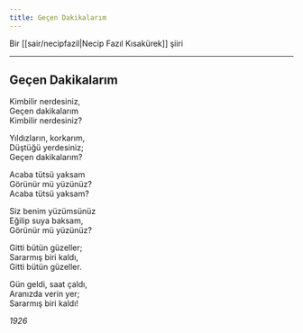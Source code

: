```yaml
---
title: Geçen Dakikalarım
---
```


Bir [[sair/necipfazil|Necip Fazıl Kısakürek]] şiiri

---

## Geçen Dakikalarım
Kimbilir nerdesiniz,  
Geçen dakikalarım  
Kimbilir nerdesiniz?

Yıldızların, korkarım,  
Düştüğü yerdesiniz;  
Geçen dakikalarım?

Acaba tütsü yaksam  
Görünür mü yüzünüz?  
Acaba tütsü yaksam?

Siz benim yüzümsünüz  
Eğilip suya baksam,  
Görünür mü yüzünüz?

Gitti bütün güzeller;  
Sararmış biri kaldı,  
Gitti bütün güzeller.

Gün geldi, saat çaldı,  
Aranızda verin yer;  
Sararmış biri kaldı!

*1926*